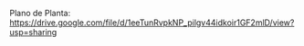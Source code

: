 
Plano de Planta: https://drive.google.com/file/d/1eeTunRvpkNP_pilgv44idkoir1GF2mlD/view?usp=sharing
